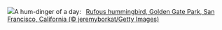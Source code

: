 ![](https://www.bing.com/th?id=OHR.RufousHummer_EN-US7346003108_UHD.jpg&w=1000)A hum-dinger of a day:&nbsp;&ensp;[Rufous hummingbird, Golden Gate Park, San Francisco, California (© jeremyborkat/Getty Images)](https://www.bing.com/th?id=OHR.RufousHummer_EN-US7346003108_UHD.jpg)
<br><br/>
